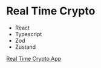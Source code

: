 # Real Time Crypto

- React
- Typescript
- Zod
- Zustand

[Real Time Crypto App](https://resilient-piroshki-0cfc4d.netlify.app/)